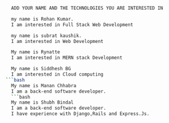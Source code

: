 ```bash
  ADD YOUR NAME AND THE TECHNOLOGIES YOU ARE INTERESTED IN
```

```bash
  my name is Rohan Kumar.
  I am interested in Full Stack Web Development
```
```bash
  my name is subrat kaushik.
  I am interested in Web Development
```

```bash
  My name is Rynatte
  I am interested in MERN stack Development
```
```bash
  My name is Siddhesh BG
  I am interested in Cloud computing
```bash
  My name is Manan Chhabra
  I am a back-end software developer.
  ```bash
  My name is Shubh Bindal
  I am a back-end software developer.
  I have experience with Django,Rails and Express.Js.

